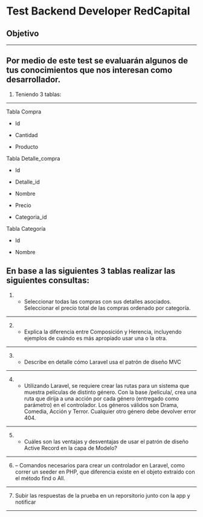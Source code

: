 # Test Backend Developer RedCapital

## Objetivo
---

Por medio de este test se evaluarán algunos de tus conocimientos que nos interesan como desarrollador.
---


1) Teniendo 3 tablas:

---
Tabla Compra

- Id

- Cantidad
- Producto

Tabla Detalle_compra

- Id

- Detalle_id

- Nombre

- Precio

- Categoria_id

Tabla Categoría

- Id

- Nombre

En base a las siguientes 3 tablas realizar las siguientes consultas:
---

1) - Seleccionar todas las compras con sus detalles asociados.
Seleccionar el precio total de las compras ordenado por categoría.
---
2) - Explica la diferencia entre Composición y Herencia, incluyendo ejemplos de cuándo es más
apropiado usar una o la otra.
---
3) - Describe en detalle cómo Laravel usa el patrón de diseño MVC
---

4) - Utilizando Laravel, se requiere crear las rutas para un sistema que muestra películas de distinto
género. Con la base /pelicula/, crea una ruta que dirija a una acción por cada género (entregado como
parámetro) en el controlador. Los géneros válidos son Drama, Comedia, Acción y Terror. Cualquier
otro género debe devolver error 404.
---

5) - Cuáles son las ventajas y desventajas de usar el patrón de diseño Active Record en la capa de
Modelo?
---

6) – Comandos necesarios para crear un controlador en Laravel, como correr un seeder en PHP, que
diferencia existe en el objeto extraído con el método find o All.
---


7) Subir las respuestas de la prueba en un reporsitorio  junto con la app y notificar  				
--- 

